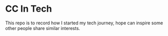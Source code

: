 # CC In Tech
This repo is to record how I started my tech journey, hope can inspire some other people share similar interests.

